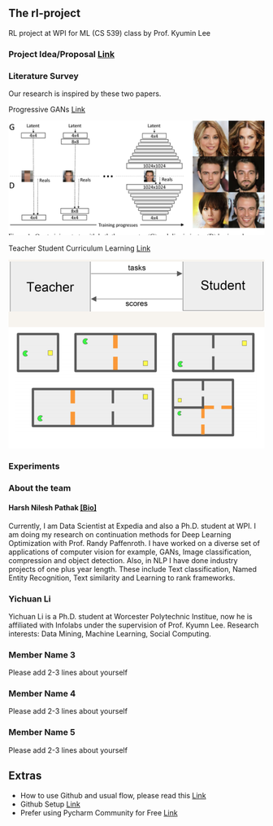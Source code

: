 ## The rl-project
RL project at WPI for ML (CS 539) class by Prof. Kyumin Lee

### Project Idea/Proposal [Link](https://github.com/harsh306/rl-project/tree/master/prj_images/docs)


### Literature Survey
Our research is inspired by these two papers.
 
Progressive GANs [Link](https://arxiv.org/abs/1710.10196)

![Progressive GANs](https://raw.githubusercontent.com/harsh306/rl-project/master/prj_images/progan.png)

Teacher Student Curriculum Learning [Link](https://arxiv.org/pdf/1707.00183.pdf)

![TSCL](https://raw.githubusercontent.com/harsh306/rl-project/master/prj_images/tscl.png)
 

### Experiments



### About the team 
#### Harsh Nilesh Pathak [[Bio]](https://sites.google.com/view/harshnpathak/research)

Currently, I am Data Scientist at Expedia and also a Ph.D. student at WPI. I am doing my research on continuation methods for Deep Learning Optimization with Prof. Randy Paffenroth. 
I have worked on a diverse set of applications of computer vision for example, GANs, Image classification, compression and object detection. Also, in NLP I have done industry projects of one plus year length. 
These include Text classification, Named Entity Recognition, Text similarity and Learning to rank frameworks. 

### Yichuan Li
Yichuan Li is a Ph.D. student at Worcester Polytechnic Institue, now he is affiliated with Infolabs under the supervision of Prof. Kyumn Lee. 
Research interests: Data Mining, Machine Learning, Social Computing. 

### Member Name 3

Please add  2-3 lines about yourself

### Member Name 4
Please add  2-3 lines about yourself

### Member Name 5
Please add  2-3 lines about yourself

## Extras
- How to use Github and usual flow, please read this [Link](https://guides.github.com/introduction/git-handbook/)
- Github Setup [Link](https://git-scm.com/book/en/v2/Getting-Started-First-Time-Git-Setup)
- Prefer using Pycharm Community for Free [Link](https://www.jetbrains.com/pycharm/download/)   


